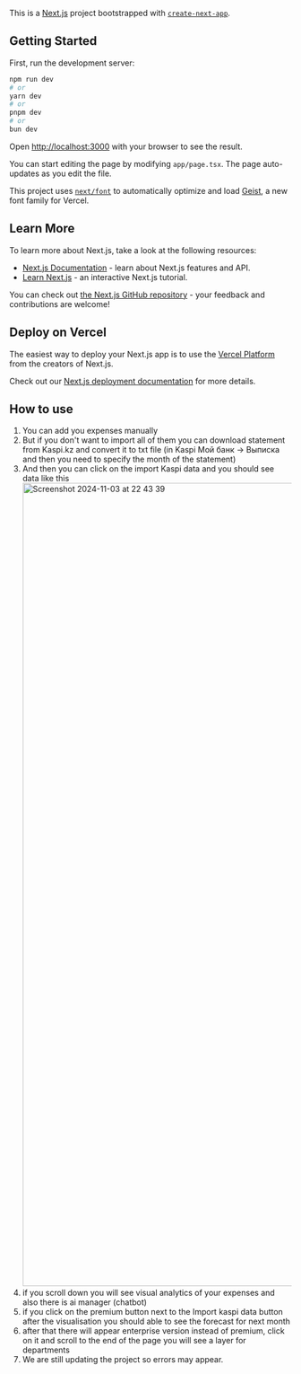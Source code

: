 This is a [Next.js](https://nextjs.org) project bootstrapped with [`create-next-app`](https://nextjs.org/docs/app/api-reference/cli/create-next-app).

## Getting Started

First, run the development server:

```bash
npm run dev
# or
yarn dev
# or
pnpm dev
# or
bun dev
```

Open [http://localhost:3000](http://localhost:3000) with your browser to see the result.

You can start editing the page by modifying `app/page.tsx`. The page auto-updates as you edit the file.

This project uses [`next/font`](https://nextjs.org/docs/app/building-your-application/optimizing/fonts) to automatically optimize and load [Geist](https://vercel.com/font), a new font family for Vercel.

## Learn More

To learn more about Next.js, take a look at the following resources:

- [Next.js Documentation](https://nextjs.org/docs) - learn about Next.js features and API.
- [Learn Next.js](https://nextjs.org/learn) - an interactive Next.js tutorial.

You can check out [the Next.js GitHub repository](https://github.com/vercel/next.js) - your feedback and contributions are welcome!

## Deploy on Vercel

The easiest way to deploy your Next.js app is to use the [Vercel Platform](https://vercel.com/new?utm_medium=default-template&filter=next.js&utm_source=create-next-app&utm_campaign=create-next-app-readme) from the creators of Next.js.

Check out our [Next.js deployment documentation](https://nextjs.org/docs/app/building-your-application/deploying) for more details.

## How to use
1. You can add you expenses manually
2. But if you don't want to import all of them you can download statement from Kaspi.kz and convert it to txt file (in Kaspi Мой банк -> Выписка and then you need to specify the month of the statement)
3. And then you can click on the import Kaspi data and you should see data like this<img width="1431" alt="Screenshot 2024-11-03 at 22 43 39" src="https://github.com/user-attachments/assets/8690e524-4e80-4f25-9613-40033a985ca3">
4. if you scroll down you will see visual analytics of your expenses and also there is ai manager (chatbot)
5. if you click on the premium button next to the Import kaspi data button after the visualisation you should able to see the forecast for next month
6. after that there will appear enterprise version instead of premium, click on it and scroll to the end of the page you will see a layer for departments
7. We are still updating the project so errors may appear. 
